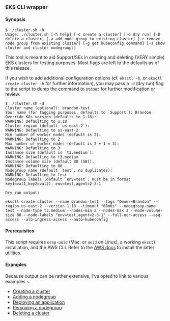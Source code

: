 ### EKS CLI wrapper

#### Synopsis

```shell
$ ./cluster.sh -h
Usage: ./cluster.sh [-h help] [-c create a cluster] [-d dry run] [-D delete a cluster] [-a add node group to existing cluster] [-r remove node group from existing cluster] [-g get kubeconfig command] [-s show cluster and cluster nodegroups]
```

This tool is meant to aid Support/SEs in creating and deleting (VERY simple) EKS clusters for testing purposes. Most flags are left to the defaults as of this release.

If you wish to add additional configuration options (cf. `eksctl -h`, or `eksctl create cluster -h` for further 
information), you may pass a `-d` (dry run) flag to the script to dump the command to `stdout` for further 
modification or review.
```shell
$ ./cluster.sh -d
Cluster name (optional): brandon-test
Your name (for tagging purposes, defaults to `Support`): Brandon
Override K8s version (defaults to 1.18): 
WARNING: Defaulting to 1.18
Cluster region (default `us-east-2`): 
WARNING: Defaulting to us-east-2
Min number of worker nodes (default is 2): 
WARNING: Defaulting to 2
Max number of worker nodes (default is 2 + 1 = 3): 
WARNING: Defaulting to 3
Instance size (default is `t3.medium`): 
WARNING: Defaulting to t3.medium
Instance volume size (default 80 (GB)): 
WARNING: Defaulting to 80
Nodegroup name (default `test`, no duplicates): 
WARNING: Defaulting to test
Nodegroup labels (default `env=test`; must be in format key1=val1,key2=val2): env=test,agent=2-3-1

Dry run output:

eksctl create cluster --name brandon-test --tags "Owner=Brandon" --region us-east-2 --version 1.18 --timeout "60m0s" --nodegroup-name test --node-type t3.medium --nodes-min 2 --nodes-max 3 --node-volume-size 80 --node-labels "env=test,agent=2-3-1" --full-ecr-access --asg-access --alb-ingress-access --auto-kubeconfig

```

#### Prerequisites

This script requires `ossp-uuid` (Mac, or `uuid` on Linux), a working `eksctl` installation, and the AWS CLI. Refer to the [AWS
docs](https://docs.aws.amazon.com/eks/latest/userguide/eksctl.html) to install the latter utilities.

#### Examples

Because output can be rather extensive, I've opted to link to various examples ~

* [Creating a cluster](examples/create_cluster.md)
* [Adding a nodegroup](examples/add_nodegroup.md)
* [Deploying an application](examples/deploy_application.md)
* [Removing a nodegroup](examples/remove_nodegroup.md)
* [Deleting a cluster](examples/delete_cluster.md)